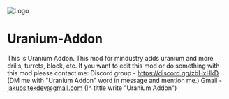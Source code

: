 ![Logo](https://raw.githubusercontent.com/Jacobs-Develop/Uranium-Addon/master/readme/Mindustry-logo.png)


# Uranium-Addon
This is Uranium Addon. This mod for mindustry adds uranium and more drills, turrets, block, etc.
If you want to edit this mod or do something with this mod please contact me:
Discord group - https://discord.gg/zbHxHkD (DM me with "Uranium Addon" word in message and mention me.)
Gmail - jakubsitekdev@gmail.com (In tittle write "Uranium Addon")
